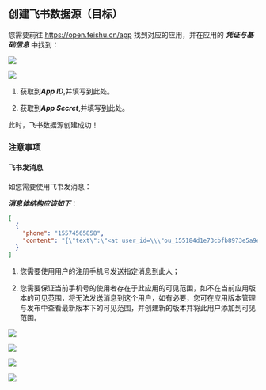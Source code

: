 ## 创建飞书数据源（目标）

您需要前往 https://open.feishu.cn/app 找到对应的应用，并在应用的 ***凭证与基础信息*** 中找到：

![](https://tapdata-bucket-01.oss-cn-beijing.aliyuncs.com/FeiShu/doc/findApp.PNG)

![](https://tapdata-bucket-01.oss-cn-beijing.aliyuncs.com/FeiShu/doc/appIdAndSecret.PNG)

1. 获取到***App ID***,并填写到此处。
   
2. 获取到***App Secret***,并填写到此处。

此时，飞书数据源创建成功！
   
### 注意事项

#### 飞书发消息

如您需要使用飞书发消息：

***消息体结构应该如下***：
```json
[
  {
    "phone": "15574565858",
    "content": "{\"text\":\"<at user_id=\\\"ou_155184d1e73cbfb8973e5a9e698e74f2\\\">Tom</at> test content\"}"
  }
]
```

 1. 您需要使用用户的注册手机号发送指定消息到此人；
    
 2. 您需要保证当前手机号的使用者存在于此应用的可见范围，如不在当前应用版本的可见范围，将无法发送消息到这个用户，如有必要，您可在应用版本管理与发布中查看最新版本下的可见范围，并创建新的版本并将此用户添加到可见范围。

![](https://tapdata-bucket-01.oss-cn-beijing.aliyuncs.com/FeiShu/doc/version.PNG)

![](https://tapdata-bucket-01.oss-cn-beijing.aliyuncs.com/FeiShu/doc/rang.PNG)

![](https://tapdata-bucket-01.oss-cn-beijing.aliyuncs.com/FeiShu/doc/createdVersion.PNG)

![](https://tapdata-bucket-01.oss-cn-beijing.aliyuncs.com/FeiShu/doc/modifyRang.PNG)
